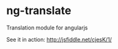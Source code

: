 ng-translate
============

Translation module for angularjs

See it in action: <http://jsfiddle.net/cjesK/1/>
